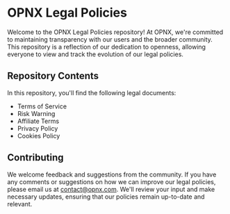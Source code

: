 # OPNX Legal Policies

Welcome to the OPNX Legal Policies repository! At OPNX, we're committed to maintaining transparency with our users and the broader community. This repository is a reflection of our dedication to openness, allowing everyone to view and track the evolution of our legal policies.

## Repository Contents

In this repository, you'll find the following legal documents:

- Terms of Service
- Risk Warning
- Affiliate Terms
- Privacy Policy
- Cookies Policy

## Contributing

We welcome feedback and suggestions from the community. If you have any comments or suggestions on how we can improve our legal policies, please email us at contact@opnx.com. We'll review your input and make necessary updates, ensuring that our policies remain up-to-date and relevant.
